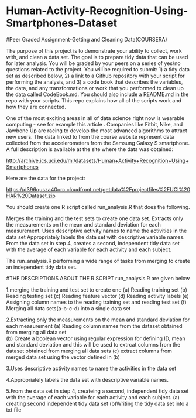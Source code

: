 # Human-Activity-Recognition-Using-Smartphones-Dataset
#Peer Graded Assignment-Getting and Cleaning Data(COURSERA)

The purpose of this project is to demonstrate your ability to collect, work with, and clean a data set. The goal is to prepare tidy data that can be used for later analysis. You will be graded by your peers on a series of yes/no questions related to the project. You will be required to submit: 1) a tidy data set as described below, 2) a link to a Github repository with your script for performing the analysis, and 3) a code book that describes the variables, the data, and any transformations or work that you performed to clean up the data called CodeBook.md. You should also include a README.md in the repo with your scripts. This repo explains how all of the scripts work and how they are connected.

One of the most exciting areas in all of data science right now is wearable computing - see for example this article . Companies like Fitbit, Nike, and Jawbone Up are racing to develop the most advanced algorithms to attract new users. The data linked to from the course website represent data collected from the accelerometers from the Samsung Galaxy S smartphone. A full description is available at the site where the data was obtained:

http://archive.ics.uci.edu/ml/datasets/Human+Activity+Recognition+Using+Smartphones

Here are the data for the project:

https://d396qusza40orc.cloudfront.net/getdata%2Fprojectfiles%2FUCI%20HAR%20Dataset.zip

You should create one R script called run_analysis.R that does the following.

Merges the training and the test sets to create one data set.
Extracts only the measurements on the mean and standard deviation for each measurement.
Uses descriptive activity names to name the activities in the data set
Appropriately labels the data set with descriptive variable names.
From the data set in step 4, creates a second, independent tidy data set with the average of each variable for each activity and each subject.

The run_analysis.R performing a wide  range of tasks from merging to create an independent tidy data set.


#THE DESCRIPTIONS ABOUT THE R SCRIPT run_analysis.R are given below


1.merging the training and test set to create one
(a) Reading training set 
(b) Reading testing set
(c) Reading feature vector
(d) Reading activity labels
(e) Assigning column names to the reading training set and reading test set 
(f) Merging all data sets(a-b-c-d) into a single data set


2.Extracting only the measurements on the mean and standard deviation for each measurement
(a) Reading column names from the dataset obtained from merging all data set  
(b) Create a boolean  vector using regular expression  for defining ID, mean and standard deviation and this will be used to extrcat columns from the dataset obtained from merging all data sets 
(c) extract columns from merged data set using the vector defined in (b)


3.Uses descriptive activity names to name the activities in the data set


4.Appropriately labels the data set with descriptive variable names.


5.From the data set in step 4, createing  a second, independent tidy data set with the average of each variable for each activity and each subject.
(a) creating  second independent  tidy data set
(b)Writing the tidy data set into a  txt file
